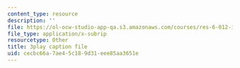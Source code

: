 ```yaml
---
content_type: resource
description: ''
file: https://ol-ocw-studio-app-qa.s3.amazonaws.com/courses/res-6-012-introduction-to-probability-spring-2018/cecbc66a7ae45c189d31eee85aa3651e_Lgacew5BjDI.vtt
file_type: application/x-subrip
resourcetype: Other
title: 3play caption file
uid: cecbc66a-7ae4-5c18-9d31-eee85aa3651e
---
```

